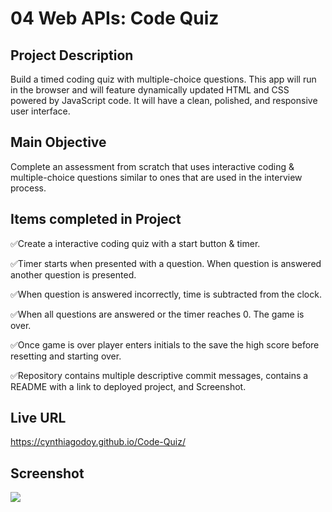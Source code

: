# 04 Web APIs: Code Quiz

## Project Description

Build a timed coding quiz with multiple-choice questions. This app will run in the browser and will feature dynamically updated HTML and CSS powered by JavaScript code. It will have a clean, polished, and responsive user interface. 

## Main Objective

Complete an assessment from scratch that uses interactive coding & multiple-choice questions similar to ones that are used in the interview process.

## Items completed in Project

✅Create a interactive coding quiz with a start button & timer.

✅Timer starts when presented with a question. When question is answered another question is presented.

✅When question is answered incorrectly, time is subtracted from the clock.

✅When all questions are answered or the timer reaches 0. The game is over.

✅Once game is over player enters initials to the save the high score before resetting and starting over.

✅Repository contains multiple descriptive commit messages, contains a README with a link to deployed project, and Screenshot.

## Live URL
https://cynthiagodoy.github.io/Code-Quiz/

## Screenshot
![](images/CodeQuiz.PNG)
